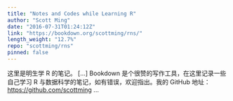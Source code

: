```yaml
---
title: "Notes and Codes while Learning R"
author: "Scott Ming"
date: "2016-07-31T01:24:12Z"
link: "https://bookdown.org/scottming/rns/"
length_weight: "12.7%"
repo: "scottming/rns"
pinned: false
---
```


这里是明生学 R 的笔记。 [...] Bookdown 是个很赞的写作工具，在这里记录一些自己学习 R 与数据科学的笔记，如有错误，欢迎指出。我的 GitHub 地址：https://github.com/scottming ...
